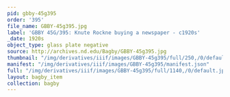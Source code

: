 ```yaml
---
pid: gbby-45g395
order: '395'
file_name: GBBY-45g395.jpg
label: 'GBBY 45G/395: Knute Rockne buying a newspaper - c1920s'
_date: 1920s
object_type: glass plate negative
source: http://archives.nd.edu/Bagby/GBBY-45g395.jpg
thumbnail: "/img/derivatives/iiif/images/GBBY-45g395/full/250,/0/default.jpg"
manifest: "/img/derivatives/iiif/images/GBBY-45g395/manifest.json"
full: "/img/derivatives/iiif/images/GBBY-45g395/full/1140,/0/default.jpg"
layout: bagby_item
collection: bagby
---
```

